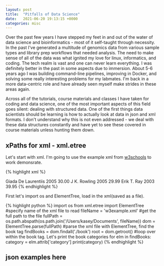 ```yaml
---
layout: post
title:  "Pitfalls of Data Science"
date:   2021-06-20 19:13:15 +0000
categories: misc
---
```

<!---You’ll find this post in your `_posts` directory. Go ahead and edit it and re-build the site to see your changes. You can rebuild the site in many different ways, but the most common way is to run `jekyll serve`, which launches a web server and auto-regenerates your site when a file is updated. --->

Over the past few years I have stepped my feet in and out of the water of data science and bioinformatics - most of it self-taught through necessity. In the past I've generated a multitude of genomics data from various sample types and library prep workflows that needed analysis. The need to make sense of all of the data was what ignited my love for linux, informatics, and coding. The tech realm is vast and one can never learn everything. I was definitely better in the past in some aspects due to immersion. About 5-6 years ago I was building command-line pipelines, improving in Docker, and solving some really interesting problems for my labmates. I'm back in a more data-centric role and have already seen myself make strides in these areas again.

Across all of the tutorials, course materials and classes I have taken for coding and data science, one of the most important aspects of this field goes silent: dealing with structured data. One of the first things data scientists should be learning is how to actually look at data in json and xml formats. I don't understand why this is not even addressed - we deal with these data structures constantly and have yet to see these covered in course materials unless hunting them down. 

## xPaths for xml - xml.etree

Let's start with xml. I'm going to use the example xml from [w3schools](https://www.w3schools.com/xml/xml_tree.asp) to work demonsrate.

{% highlight xml %}
<?xml version="1.0" encoding="UTF-8"?>
<bookstore>
  <book category="cooking">
    <title lang="en">Everyday Italian</title>
    <author>Giada De Laurentiis</author>
    <year>2005</year>
    <price>30.00</price>
  </book>
  <book category="children">
    <title lang="en">Harry Potter</title>
    <author>J K. Rowling</author>
    <year>2005</year>
    <price>29.99</price>
  </book>
  <book category="web">
    <title lang="en">Learning XML</title>
    <author>Erik T. Ray</author>
    <year>2003</year>
    <price>39.95</price>
  </book>
</bookstore>
{% endhighlight %}

First let's import os and ElementTree, load in the xml(saved as a file).

{% highlight python %}
import os
from xml.etree import ElementTree
#specify name of the xml file to read
fileName = 'w3example.xml'
#get the full path to the file
fullPath = os.path.abspath(os.path.join('/Users/kasey/Documents', fileName))
dom = ElementTree.parse(fullPath)
#parse the xml file with ElementTree, find the book tag
findBooks = dom.findall('./book')
root = dom.getroot()
#loop over within the book tag. Let's print the book categories
for elm in findBooks:
    category = elm.attrib['category'] 
    print(category)
{% endhighlight %}


## json examples here

